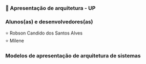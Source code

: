 ### :bookmark_tabs: Apresentação de arquitetura - UP

### Alunos(as) e desenvolvedores(as)
  :star: Robson Candido dos Santos Alves <br>
  :star: Milene 
  
### Modelos de apresentação de arquitetura de sistemas
